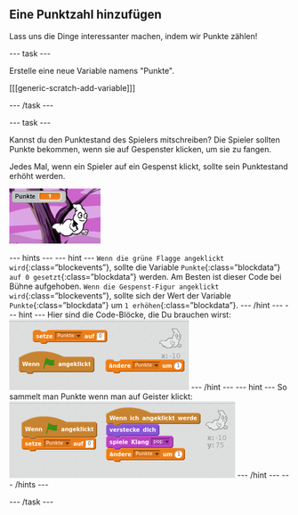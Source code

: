## Eine Punktzahl hinzufügen

Lass uns die Dinge interessanter machen, indem wir Punkte zählen!

\--- task \---

Erstelle eine neue Variable namens "Punkte".

[[[generic-scratch-add-variable]]]

\--- /task \---

\--- task \---

Kannst du den Punktestand des Spielers mitschreiben? Die Spieler sollten Punkte bekommen, wenn sie auf Gespenster klicken, um sie zu fangen.

Jedes Mal, wenn ein Spieler auf ein Gespenst klickt, sollte sein Punktestand erhöht werden.

![Punktestand erhöhen](images/ghost-score-test.png)

\--- hints \--- \--- hint \--- `Wenn die grüne Flagge angeklickt wird`{:class=”blockevents”}, sollte die Variable `Punkte`{:class=”blockdata”} `auf 0 gesetzt`{:class=”blockdata”} werden. Am Besten ist dieser Code bei Bühne aufgehoben. `Wenn die Gespenst-Figur angeklickt wird`{:class=”blockevents”}, sollte sich der Wert der Variable `Punkte`{:class=”blockdata”} um `1 erhöhen`{:class=”blockdata”}. \--- /hint \--- \--- hint \--- Hier sind die Code-Blöcke, die Du brauchen wirst: ![screenshot](images/ghost-score-blocks.png) \--- /hint \--- \--- hint \--- So sammelt man Punkte wenn man auf Geister klickt: ![screenshot](images/ghost-score-code.png) \--- /hint \--- \--- /hints \---

\--- /task \---